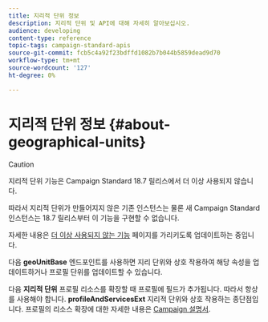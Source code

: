```yaml
---
title: 지리적 단위 정보
description: 지리적 단위 및 API에 대해 자세히 알아보십시오.
audience: developing
content-type: reference
topic-tags: campaign-standard-apis
source-git-commit: fcb5c4a92f23bdffd1082b7b044b5859dead9d70
workflow-type: tm+mt
source-wordcount: '127'
ht-degree: 0%

---
```



# 지리적 단위 정보 {#about-geographical-units}

>[!CAUTION]
>
>지리적 단위 기능은 Campaign Standard 18.7 릴리스에서 더 이상 사용되지 않습니다.
>
>따라서 지리적 단위가 만들어지지 않은 기존 인스턴스는 물론 새 Campaign Standard 인스턴스는 18.7 릴리스부터 이 기능을 구현할 수 없습니다.
>
>자세한 내용은 <a href="https://experienceleague.adobe.com/docs/campaign-standard/using/release-notes/deprecated-features.html?lang=ko#release-notes">더 이상 사용되지 않는 기능</a> 페이지를 가리키도록 업데이트하는 중입니다.

다음 **geoUnitBase** 엔드포인트를 사용하면 지리 단위와 상호 작용하여 해당 속성을 업데이트하거나 프로필 단위를 업데이트할 수 있습니다.

다음 **지리적 단위** 프로필 리소스를 확장할 때 프로필에 필드가 추가됩니다. 따라서 항상 를 사용해야 합니다. **profileAndServicesExt** 지리적 단위와 상호 작용하는 종단점입니다. 프로필의 리소스 확장에 대한 자세한 내용은 [Campaign 설명서](https://helpx.adobe.com/campaign/standard/administration/using/organizational-units.html#partitioning-profiles).

